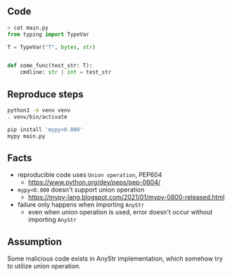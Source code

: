 ## Code

```python
> cat main.py
from typing import TypeVar

T = TypeVar("T", bytes, str)


def some_func(test_str: T):
    cmdline: str | int = test_str
```

## Reproduce steps

```sh
python3 -m venv venv
. venv/bin/activate

pip install 'mypy<0.800'
mypy main.py
```

## Facts

- reproducible code uses `Union operation`, PEP604
  - https://www.python.org/dev/peps/pep-0604/
- `mypy<0.800` doesn't support union operation
  - https://mypy-lang.blogspot.com/2021/01/mypy-0800-released.html
- failure only happens when importing `AnyStr`
  - even when union operation is used, error doesn't occur without importing `AnyStr`


## Assumption

Some malicious code exists in AnyStr implementation, which somehow try to utilize union operation.
